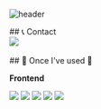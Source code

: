 ![header](https://capsule-render.vercel.app/api?type=venom&color=auto&height=300&section=header&text=Hello%minsoo%World!&fontSize=90)

<div align="left">
   ## 📞 Contact
    <div style="display:flex; flex-direction:row;">
        <a href="mailto:kmpluto83@gmail.com">
            <img src="https://img.shields.io/badge/Gmail-EA4335?style=for-the-badge&logo=Gmail&logoColor=white"> 
        </a>
    </div><br>
    ## 🔨 Once I've used 🔨
    <div style="display:flex; flex-direction:column; align-items:flex-start;">
       <!-- Frontend -->
       <p><strong>Frontend</strong></p>
       <div>
           <img src="https://img.shields.io/badge/html5-E34F26?style=flat-square&logo=html5&logoColor=white&image-size=16"> 
           <img src="https://img.shields.io/badge/css-1572B6?style=flat-square&logo=css3&logoColor=white&image-size=20"> 
           <img src="https://img.shields.io/badge/javascript-F7DF1E?style=flat-square&logo=javascript&logoColor=black&image-size=20"> 
          <img src="https://img.shields.io/badge/jQuery-0769AD?style=flat-square&logo=javascript&logoColor=white&image-size=20">
           <img src="https://img.shields.io/badge/bootstrap-7952B3?style=flat-square&logo=bootstrap&logoColor=white&image-size=20">
       </div>
    </div><br>
</div>

<!--
**lucky-kms/lucky-kms** is a ✨ _special_ ✨ repository because its `README.md` (this file) appears on your GitHub profile.

Here are some ideas to get you started:

- 🔭 I’m currently working on ...
- 🌱 I’m currently learning : Front-end Developer
- 📫 How to reach me: kmpluto83@gmail.com
-->
